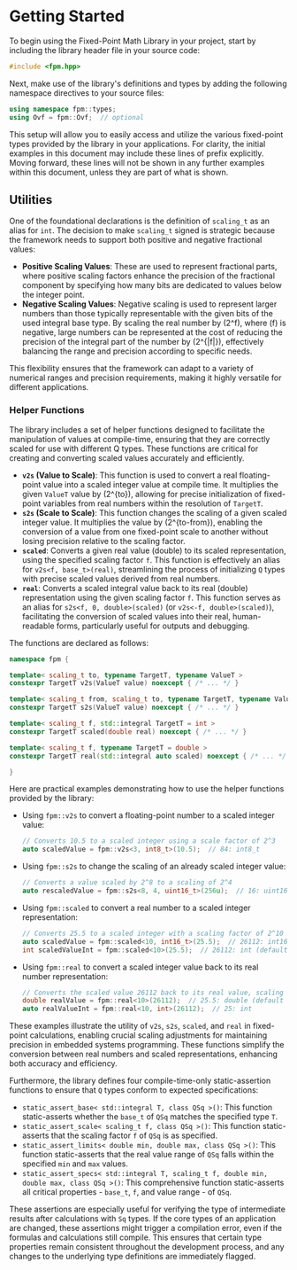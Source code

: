 # Getting Started

To begin using the Fixed-Point Math Library in your project, start by including the library header file in your source code:

```cpp
#include <fpm.hpp>
```

Next, make use of the library's definitions and types by adding the following namespace directives to your source files:

```cpp
using namespace fpm::types;
using Ovf = fpm::Ovf;  // optional
```

This setup will allow you to easily access and utilize the various fixed-point types provided by the library in your applications. For clarity, the initial examples in this document may include these lines of prefix explicitly. Moving forward, these lines will not be shown in any further examples within this document, unless they are part of what is shown.

## Utilities

One of the foundational declarations is the definition of `scaling_t` as an alias for `int`. The decision to make `scaling_t` signed is strategic because the framework needs to support both positive and negative fractional values:

- **Positive Scaling Values**: These are used to represent fractional parts, where positive scaling factors enhance the precision of the fractional component by specifying how many bits are dedicated to values below the integer point.
- **Negative Scaling Values**: Negative scaling is used to represent larger numbers than those typically representable with the given bits of the used integral base type. By scaling the real number by \(2^f\), where \(f\) is negative, large numbers can be represented at the cost of reducing the precision of the integral part of the number by \(2^{|f|}\), effectively balancing the range and precision according to specific needs.

This flexibility ensures that the framework can adapt to a variety of numerical ranges and precision requirements, making it highly versatile for different applications.

### Helper Functions

The library includes a set of helper functions designed to facilitate the manipulation of values at compile-time, ensuring that they are correctly scaled for use with different Q types. These functions are critical for creating and converting scaled values accurately and efficiently.

- **`v2s` (Value to Scale)**: This function is used to convert a real floating-point value into a scaled integer value at compile time. It multiplies the given `ValueT` value by \(2^{to}\), allowing for precise initialization of fixed-point variables from real numbers within the resolution of `TargetT`.
- **`s2s` (Scale to Scale)**: This function changes the scaling of a given scaled integer value. It multiplies the value by \(2^{to-from}\), enabling the conversion of a value from one fixed-point scale to another without losing precision relative to the scaling factor.
- **`scaled`**: Converts a given real value (double) to its scaled representation, using the specified scaling factor `f`. This function is effectively an alias for `v2s<f, base_t>(real)`, streamlining the process of initializing `Q` types with precise scaled values derived from real numbers.
- **`real`**: Converts a scaled integral value back to its real (double) representation using the given scaling factor `f`. This function serves as an alias for `s2s<f, 0, double>(scaled)` (or `v2s<-f, double>(scaled)`), facilitating the conversion of scaled values into their real, human-readable forms, particularly useful for outputs and debugging.

The functions are declared as follows:

```cpp
namespace fpm {

template< scaling_t to, typename TargetT, typename ValueT >
constexpr TargetT v2s(ValueT value) noexcept { /* ... */ }

template< scaling_t from, scaling_t to, typename TargetT, typename ValueT >
constexpr TargetT s2s(ValueT value) noexcept { /* ... */ }

template< scaling_t f, std::integral TargetT = int >
constexpr TargetT scaled(double real) noexcept { /* ... */ }

template< scaling_t f, typename TargetT = double >
constexpr TargetT real(std::integral auto scaled) noexcept { /* ... */ }

}
```

Here are practical examples demonstrating how to use the helper functions provided by the library:

- Using `fpm::v2s` to convert a floating-point number to a scaled integer value:
  ```cpp
  // Converts 10.5 to a scaled integer using a scale factor of 2^3
  auto scaledValue = fpm::v2s<3, int8_t>(10.5);  // 84: int8_t
  ```

- Using `fpm::s2s` to change the scaling of an already scaled integer value:
  ```cpp
  // Converts a value scaled by 2^8 to a scaling of 2^4
  auto rescaledValue = fpm::s2s<8, 4, uint16_t>(256u);  // 16: uint16_t
  ```

- Using `fpm::scaled` to convert a real number to a scaled integer representation:
  ```cpp
  // Converts 25.5 to a scaled integer with a scaling factor of 2^10
  auto scaledValue = fpm::scaled<10, int16_t>(25.5);  // 26112: int16_t
  int scaledValueInt = fpm::scaled<10>(25.5);  // 26112: int (default type)
  ```

- Using `fpm::real` to convert a scaled integer value back to its real number representation:
  ```cpp
  // Converts the scaled value 26112 back to its real value, scaling f=10
  double realValue = fpm::real<10>(26112);  // 25.5: double (default type)
  auto realValueInt = fpm::real<10, int>(26112);  // 25: int
  ```

These examples illustrate the utility of `v2s`, `s2s`, `scaled`, and `real` in fixed-point calculations, enabling crucial scaling adjustments for maintaining precision in embedded systems programming. These functions simplify the conversion between real numbers and scaled representations, enhancing both accuracy and efficiency.

Furthermore, the library defines four compile-time-only static-assertion functions to ensure that `Q` types conform to expected specifications:

- `static_assert_base< std::integral T, class QSq >()`: This function static-asserts whether the `base_t` of `QSq` matches the specified type `T`.
- `static_assert_scale< scaling_t f, class QSq >()`: This function static-asserts that the scaling factor `f` of `QSq` is as specified.
- `static_assert_limits< double min, double max, class QSq >()`: This function static-asserts that the real value range of `QSq` falls within the specified `min` and `max` values.
- `static_assert_specs< std::integral T, scaling_t f, double min, double max, class QSq >()`: This comprehensive function static-asserts all critical properties - `base_t`, `f`, and value range - of `QSq`.

These assertions are especially useful for verifying the type of intermediate results after calculations with `Sq` types. If the core types of an application are changed, these assertions might trigger a compilation error, even if the formulas and calculations still compile. This ensures that certain type properties remain consistent throughout the development process, and any changes to the underlying type definitions are immediately flagged.
